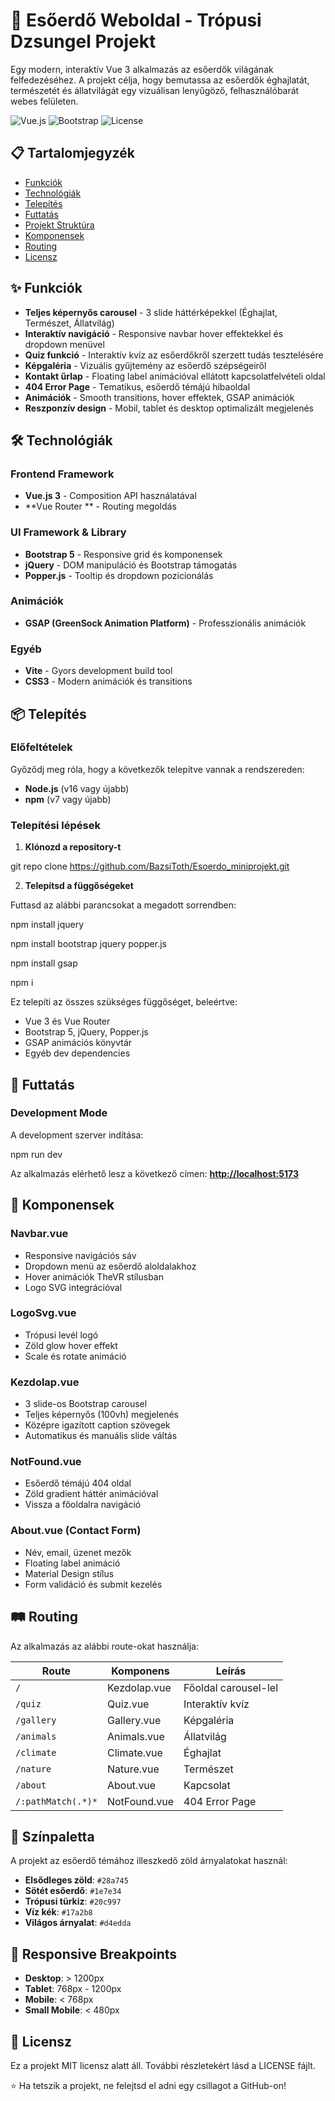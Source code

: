 # 🌿 Esőerdő Weboldal - Trópusi Dzsungel Projekt

Egy modern, interaktív Vue 3 alkalmazás az esőerdők világának felfedezéséhez. A projekt célja, hogy bemutassa az esőerdők éghajlatát, természetét és állatvilágát egy vizuálisan lenyűgöző, felhasználóbarát webes felületen.

![Vue.js](https://img.shields.io/badge/Vue.js-3.0-4FC08D?style=flat&logo=vue.js&logoColor=white)
![Bootstrap](https://img.shields.io/badge/Bootstrap-5.0-7952B3?style=flat&logo=bootstrap&logoColor=white)
![License](https://img.shields.io/badge/license-MIT-green)

## 📋 Tartalomjegyzék

- [Funkciók](#-funkciók)
- [Technológiák](#-technológiák)
- [Telepítés](#-telepítés)
- [Futtatás](#-futtatás)
- [Projekt Struktúra](#-projekt-struktúra)
- [Komponensek](#-komponensek)
- [Routing](#-routing)
- [Licensz](#-licensz)

## ✨ Funkciók

- **Teljes képernyős carousel** - 3 slide háttérképekkel (Éghajlat, Természet, Állatvilág)
- **Interaktív navigáció** - Responsive navbar hover effektekkel és dropdown menüvel
- **Quiz funkció** - Interaktív kvíz az esőerdőkről szerzett tudás tesztelésére
- **Képgaléria** - Vizuális gyűjtemény az esőerdő szépségeiről
- **Kontakt űrlap** - Floating label animációval ellátott kapcsolatfelvételi oldal
- **404 Error Page** - Tematikus, esőerdő témájú hibaoldal
- **Animációk** - Smooth transitions, hover effektek, GSAP animációk
- **Reszponzív design** - Mobil, tablet és desktop optimalizált megjelenés

## 🛠 Technológiák

### Frontend Framework
- **Vue.js 3** - Composition API használatával
- **Vue Router ** - Routing megoldás

### UI Framework & Library
- **Bootstrap 5** - Responsive grid és komponensek
- **jQuery** - DOM manipuláció és Bootstrap támogatás
- **Popper.js** - Tooltip és dropdown pozicionálás

### Animációk
- **GSAP (GreenSock Animation Platform)** - Professzionális animációk

### Egyéb
- **Vite** - Gyors development build tool
- **CSS3** - Modern animációk és transitions

## 📦 Telepítés

### Előfeltételek

Győződj meg róla, hogy a következők telepítve vannak a rendszereden:

- **Node.js** (v16 vagy újabb)
- **npm** (v7 vagy újabb)

### Telepítési lépések

1. **Klónozd a repository-t**

git repo clone https://github.com/BazsiToth/Esoerdo_miniprojekt.git

2. **Telepítsd a függőségeket**

Futtasd az alábbi parancsokat a megadott sorrendben:

npm install jquery

npm install bootstrap jquery popper.js

npm install gsap

npm i


Ez telepíti az összes szükséges függőséget, beleértve:
- Vue 3 és Vue Router
- Bootstrap 5, jQuery, Popper.js
- GSAP animációs könyvtár
- Egyéb dev dependencies

## 🚀 Futtatás

### Development Mode

A development szerver indítása:

npm run dev

Az alkalmazás elérhető lesz a következő címen: [**http://localhost:5173**](http://localhost:5173)

## 🧩 Komponensek

### Navbar.vue
- Responsive navigációs sáv
- Dropdown menü az esőerdő aloldalakhoz
- Hover animációk TheVR stílusban
- Logo SVG integrációval

### LogoSvg.vue
- Trópusi levél logó
- Zöld glow hover effekt
- Scale és rotate animáció

### Kezdolap.vue
- 3 slide-os Bootstrap carousel
- Teljes képernyős (100vh) megjelenés
- Középre igazított caption szövegek
- Automatikus és manuális slide váltás

### NotFound.vue
- Esőerdő témájú 404 oldal
- Zöld gradient háttér animációval
- Vissza a főoldalra navigáció

### About.vue (Contact Form)
- Név, email, üzenet mezők
- Floating label animáció
- Material Design stílus
- Form validáció és submit kezelés

## 🛤 Routing

Az alkalmazás az alábbi route-okat használja:

| Route | Komponens | Leírás |
|-------|-----------|--------|
| `/` | Kezdolap.vue | Főoldal carousel-lel |
| `/quiz` | Quiz.vue | Interaktív kvíz |
| `/gallery` | Gallery.vue | Képgaléria |
| `/animals` | Animals.vue | Állatvilág |
| `/climate` | Climate.vue | Éghajlat |
| `/nature` | Nature.vue | Természet |
| `/about` | About.vue | Kapcsolat |
| `/:pathMatch(.*)*` | NotFound.vue | 404 Error Page |

## 🎨 Színpaletta

A projekt az esőerdő témához illeszkedő zöld árnyalatokat használ:

- **Elsődleges zöld**: `#28a745`
- **Sötét esőerdő**: `#1e7e34`
- **Trópusi türkiz**: `#20c997`
- **Víz kék**: `#17a2b8`
- **Világos árnyalat**: `#d4edda`

## 📱 Responsive Breakpoints

- **Desktop**: > 1200px
- **Tablet**: 768px - 1200px
- **Mobile**: < 768px
- **Small Mobile**: < 480px

## 📄 Licensz

Ez a projekt MIT licensz alatt áll. További részletekért lásd a LICENSE fájlt.

⭐ Ha tetszik a projekt, ne felejtsd el adni egy csillagot a GitHub-on!





